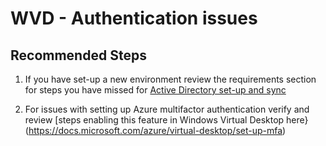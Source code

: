 <properties
  pagetitle="WVD - Authentication issues"
  service=""
  resource=""
  ms.author="evas"
  selfhelptype="Generic"
  supporttopicids="32783587"
  productpesids="16582"
  cloudenvironments="public, fairfax, mooncake, blackforest, ussec, usnat"
  articleid="694714bf-c9bc-4670-9069-67e2e4f54c73"
  ownershipid="Windows_Virtual_Desktop" />
# WVD - Authentication issues


## **Recommended Steps**

1. If you have set-up a new environment review the requirements section for steps you have missed for [Active Directory set-up and sync](https://docs.microsoft.com/azure/virtual-desktop/overview#requirements)

2. For issues with setting up Azure multifactor authentication verify and review [steps enabling this feature in Windows Virtual Desktop here} (https://docs.microsoft.com/azure/virtual-desktop/set-up-mfa)